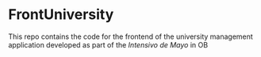 # FrontUniversity

This repo contains the code for the frontend of the university management application developed as part of the *Intensivo de Mayo* in OB